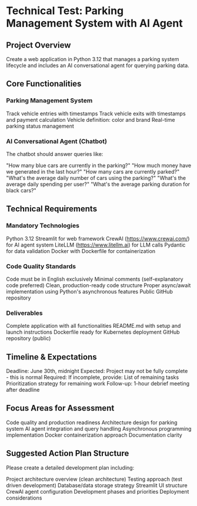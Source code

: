 # Technical Test: Parking Management System with AI Agent

## Project Overview
Create a web application in Python 3.12 that manages a parking system lifecycle and includes an AI conversational agent for querying parking data.

## Core Functionalities

### Parking Management System
Track vehicle entries with timestamps
Track vehicle exits with timestamps and payment calculation
Vehicle definition: color and brand
Real-time parking status management

### AI Conversational Agent (Chatbot)
The chatbot should answer queries like:

"How many blue cars are currently in the parking?"
"How much money have we generated in the last hour?"
"How many cars are currently parked?"
"What's the average daily number of cars using the parking?"
"What's the average daily spending per user?"
"What's the average parking duration for black cars?"

## Technical Requirements

### Mandatory Technologies
Python 3.12
Streamlit for web framework
CrewAI (https://www.crewai.com/) for AI agent system
LiteLLM (https://www.litellm.ai) for LLM calls
Pydantic for data validation
Docker with Dockerfile for containerization

### Code Quality Standards
Code must be in English exclusively
Minimal comments (self-explanatory code preferred)
Clean, production-ready code structure
Proper async/await implementation using Python's asynchronous features
Public GitHub repository

### Deliverables
Complete application with all functionalities
README.md with setup and launch instructions
Dockerfile ready for Kubernetes deployment
GitHub repository (public)

## Timeline & Expectations
Deadline: June 30th, midnight
Expected: Project may not be fully complete - this is normal
Required: If incomplete, provide:
List of remaining tasks
Prioritization strategy for remaining work
Follow-up: 1-hour debrief meeting after deadline

## Focus Areas for Assessment
Code quality and production readiness
Architecture design for parking system
AI agent integration and query handling
Asynchronous programming implementation
Docker containerization approach
Documentation clarity

## Suggested Action Plan Structure
Please create a detailed development plan including:

Project architecture overview (clean architecture)
Testing approach (test driven development)
Database/data storage strategy
Streamlit UI structure
CrewAI agent configuration
Development phases and priorities
Deployment considerations